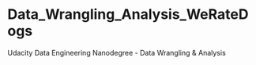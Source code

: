 # Data_Wrangling_Analysis_WeRateDogs
Udacity Data Engineering Nanodegree - Data Wrangling &amp; Analysis 
